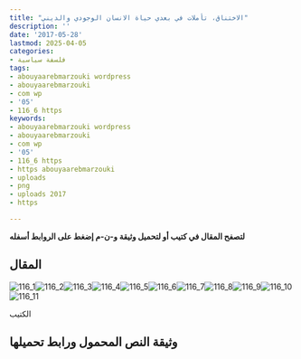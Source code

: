 ```yaml
---
title: "الاختناق، تأملات في بعدي حياة الانسان الوجودي والديني"
description: ''
date: '2017-05-28'
lastmod: 2025-04-05
categories:
- فلسفة سياسية
tags:
- abouyaarebmarzouki wordpress
- abouyaarebmarzouki
- com wp
- '05'
- 116_6 https
keywords:
- abouyaarebmarzouki wordpress
- abouyaarebmarzouki
- com wp
- '05'
- 116_6 https
- https abouyaarebmarzouki
- uploads
- png
- uploads 2017
- https

---
```

**لتصفح المقال في كتيب أو لتحميل وثيقة و-ن-م إضغط على الروابط أسفله**

## المقال

![116_1](https://abouyaarebmarzouki.wordpress.com/wp-content/uploads/2017/05/116_15.png?w=648)![116_2](https://abouyaarebmarzouki.wordpress.com/wp-content/uploads/2017/05/116_23.png?w=648)![116_3](https://abouyaarebmarzouki.wordpress.com/wp-content/uploads/2017/05/116_34.png?w=648)![116_4](https://abouyaarebmarzouki.wordpress.com/wp-content/uploads/2017/05/116_44.png?w=648)![116_5](https://abouyaarebmarzouki.wordpress.com/wp-content/uploads/2017/05/116_54.png?w=648)![116_6](https://abouyaarebmarzouki.wordpress.com/wp-content/uploads/2017/05/116_64.png?w=648)![116_7](https://abouyaarebmarzouki.wordpress.com/wp-content/uploads/2017/05/116_74.png?w=648)![116_8](https://abouyaarebmarzouki.wordpress.com/wp-content/uploads/2017/05/116_84.png?w=648)![116_9](https://abouyaarebmarzouki.wordpress.com/wp-content/uploads/2017/05/116_94.png?w=648)![116_10](https://abouyaarebmarzouki.wordpress.com/wp-content/uploads/2017/05/116_104.png?w=648)![116_11](https://abouyaarebmarzouki.wordpress.com/wp-content/uploads/2017/05/116_114.png?w=648)

الكتيب

## وثيقة النص المحمول ورابط تحميلها

###
